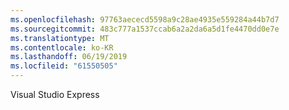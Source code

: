 ```yaml
---
ms.openlocfilehash: 97763aececd5598a9c28ae4935e559284a44b7d7
ms.sourcegitcommit: 483c777a1537ccab6a2a2da6a5d1fe4470dd0e7e
ms.translationtype: MT
ms.contentlocale: ko-KR
ms.lasthandoff: 06/19/2019
ms.locfileid: "61550505"
---
```

Visual Studio Express
